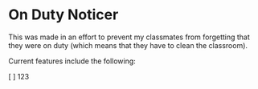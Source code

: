 # On Duty Noticer
This was made in an effort to prevent my classmates from forgetting that they were
on duty (which means that they have to clean the classroom).

Current features include the following:

[ ] 123
